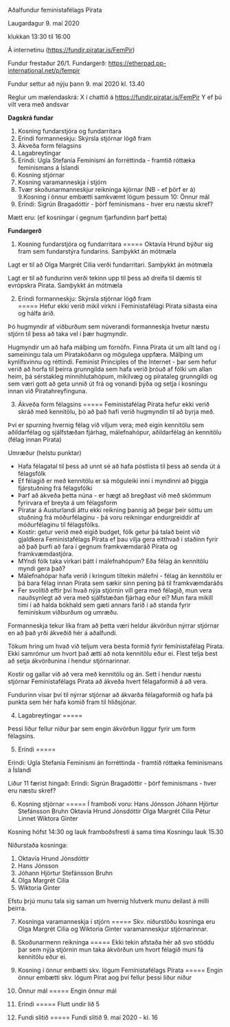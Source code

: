 
Aðalfundur feministafélags Pírata

Laugardagur 9. maí 2020 

klukkan 13:30 til 16:00 

Á internetinu (https://fundir.piratar.is/FemPir) 

Fundur frestaður 26/1. Fundargerð: https://etherpad.pp-international.net/p/fempir

Fundur settur að nýju þann 9. maí 2020 kl. 13.40

Reglur um mælendaskrá: 
    X í chattið á https://fundir.piratar.is/FemPir
    Y ef þú vilt vera með andsvar 

**Dagskrá fundar**

1. Kosning fundarstjóra og fundarritara    
2. Erindi formanneskju: Skýrsla stjórnar lögð fram
3. Ákveða form félagsins
4. Lagabreytingar
5. Erindi: Ugla Stefanía Feminismi án forréttinda - framtíð róttæka feminismans á Íslandi 
6. Kosning stjórnar
7. Kosning varamanneskja í stjórn
8. Tvær skoðunarmanneskjur reikninga kjörnar (NB - ef þörf er á)    
9.Kosning í önnur embætti samkvæmt lögum þessum
10: Önnur mál
11. Erindi: Sigrún Bragadóttir - þörf feminismans - hver eru næstu skref?

Mætt eru: (ef kosningar í gegnum fjarfundinn þarf þetta) 

**Fundargerð**

1. Kosning fundarstjóra og fundarritara
=====
Oktavía Hrund býður sig fram sem fundarstýra fundarins. 
Samþykkt án mótmæla

Lagt er til að Olga Margrét Cilia verði fundarritari.
Samþykkt án mótmæla 

Lagt er til að fundurinn verði tekinn upp til þess að dreifa til dæmis til evrópskra Pírata.
Samþykkt án mótmæla 

2. Erindi formanneskju: Skýrsla stjórnar lögð fram  
=====
Hefur ekki verið mikil virkni í Femínistafélagi Pírata síðasta eina og hálfa árið.

Þó hugmyndir af viðburðum sem núverandi formanneskja hvetur næstu stjórn til þess að taka vel í þær hugmyndir.

Hugmyndir um að hafa málþing um fornöfn. Finna Pírata út um allt land og í sameiningu tala um Píratakóðann og mögulega uppfæra. Málþing um kynlífsvinnu og réttindi. Feminist Principles of the Internet - þar sem hefur verið að horfa til þeirra grunngilda sem hafa verið þróuð af fólki um allan heim, þá sérstakleg minnihlutahópum, mikilvæg og pírataleg grunngildi og sem væri gott að geta unnið út frá og vonandi þýða og setja í kosningu innan við Píratahreyfinguna. 

3. Ákveða form félagsins 
=====
Femínistafélag Pírata hefur ekki verið skráð með kennitölu, þó að það hafi verið hugmyndin til að byrja með.

Því er spurning hvernig félag við viljum vera; með eigin kennitölu sem aðildarfélag og sjálfstæðan fjárhag, málefnahópur, aðildarfélag án kennitölu (félag innan Pírata)

Umræður (helstu punktar)
- Hafa félagatal til þess að unnt sé að hafa póstlista til þess að senda út á félagsfólk 
- Ef félagið er með kennitölu er sá möguleiki inni í myndinni að þiggja fjárstuðning frá félagsfólki 
- Þarf að ákveða þetta núna - er hægt að bregðast við með skömmum fyrirvara ef breyta á um félagsform
- Píratar á Austurlandi áttu ekki reikning þannig að þegar þeir sóttu um stuðning frá móðurfélaginu - þá voru reikningar endurgreiddir af móðurfélaginu til félagsfólks. 
- Kostir: getur verið með eigið budget, fólk getur þá talað beint við gjaldkera Feminístafélags Pírata ef þau vilja gera eitthvað í staðinn fyrir að það þurfi að fara í gegnum framkvæmdaráð Pírata og framkvæmdastjóra. 
- MYndi fólk taka virkari þátt í málefnahópum? Eða félag án kennitölu myndi gera það? 
- Málefnahópar hafa verið í kringum tiltekin málefni - félag án kennitölu er þá bara félag innan Pírata sem sækir sinn pening þá til framkvæmdaráðs
- Fer svolítið eftir því hvað nýja stjórnin vill gera með félagið, mun vera nauðsynlegt að vera með sjálfstæðan fjárhag eður ei? Mun fara mikill tími í að halda bókhald sem gæti annars farið í að standa fyrir feminískum viðburðum og umræðu.

Formanneskja tekur líka fram að þetta væri heldur ákvörðun nýrrar stjórnar en að það yrði ákveðið hér á aðalfundi. 

Tökum hring um hvað við teljum vera besta formið fyrir femínistafélag Pírata. Ekki samrómur um hvort það ætti að nota kennitölu eður ei. Flest telja best að setja ákvörðunina í hendur stjórnarinnar. 

Kostir og gallar við að vera með kennitölu og án. Sett í hendur næstu stjórnar Femínistafélags Pírata að ákveða hvert félagaformið á að vera.

Fundurinn vísar því til nýrrar stjórnar að ákvarða félagaformið og hafa þá punkta sem hér hafa komið fram til hliðsjónar. 

4. Lagabreytingar
=====

Þessi liður fellur niður þar sem engin ákvörðun liggur fyrir um form félagsins. 

5. Erindi 
=====

Erindi: Ugla Stefanía Feminismi án forréttinda - framtíð róttæka feminismans á Íslandi

Liður 11 færist hingað: 
Erindi: Sigrún Bragadóttir - þörf feminismans - hver eru næstu skref?

6. Kosning stjórnar
=====
Í framboði voru:
Hans Jónsson
Jóhann Hjörtur Stefánsson Bruhn 
Oktavía Hrund Jónsdóttir
Olga Margrét Cilia 
Pétur Linnet
Wiktora Ginter

Kosning hófst 14:30 og lauk framboðsfresti á sama tíma
Kosningu lauk 15.30 
 
Niðurstaða kosninga:
1. Oktavía Hrund Jónsdóttir
2. Hans Jónsson 
3. Jóhann Hjörtur Stefánsson Bruhn
4. Olga Margrét Cilia 
5. Wiktoria Ginter

Efstu þrjú munu tala sig saman um hvernig hlutverk munu deilast á milli þeirra. 

7. Kosninga varamanneskja í stjórn 
=====
Skv. niðurstöðu kosninga eru Olga Margrét Cilia og Wiktoria Ginter varamanneskjur stjórnarinnar. 

8. Skoðunarmenn reikninga 
=====
Ekki tekin afstaða hér að svo stöddu þar sem nýja stjórnin mun taka ákvörðun um hvort félagið muni fá kennitölu eður ei. 

9. Kosning í önnur embætti skv. lögum Femínistafélags Pírata 
=====
Engin önnur embætti skv. lögum Pírat aog því fellur þessi liður niður

10. Önnur mál
=====
Engin önnur mál

11. Erindi 
=====
Flutt undir lið 5 

12. Fundi slitið 
=====
Fundi slitið 9. maí 2020 -  kl. 16



